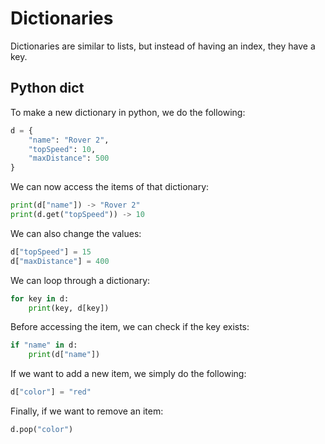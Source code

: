 # Dictionaries

Dictionaries are similar to lists, but instead of having an index, they have a key.

## Python dict
To make a new dictionary in python, we do the following:
```python
d = {
    "name": "Rover 2",
    "topSpeed": 10,
    "maxDistance": 500
}
```
We can now access the items of that dictionary:
```python
print(d["name"]) -> "Rover 2"
print(d.get("topSpeed")) -> 10
```
We can also change the values:
```python
d["topSpeed"] = 15
d["maxDistance"] = 400
```
We can loop through a dictionary:
```python
for key in d:
    print(key, d[key])
```
Before accessing the item, we can check if the key exists:
```python
if "name" in d:
    print(d["name"])
```
If we want to add a new item, we simply do the following:
```python
d["color"] = "red"
```
Finally, if we want to remove an item:
```python
d.pop("color")
```